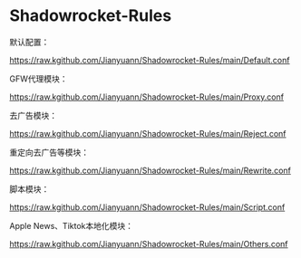 # Shadowrocket-Rules


默认配置：

https://raw.kgithub.com/Jianyuann/Shadowrocket-Rules/main/Default.conf

GFW代理模块：

https://raw.kgithub.com/Jianyuann/Shadowrocket-Rules/main/Proxy.conf

去广告模块：

https://raw.kgithub.com/Jianyuann/Shadowrocket-Rules/main/Reject.conf

重定向去广告等模块：

https://raw.kgithub.com/Jianyuann/Shadowrocket-Rules/main/Rewrite.conf

脚本模块：

https://raw.kgithub.com/Jianyuann/Shadowrocket-Rules/main/Script.conf

Apple News、Tiktok本地化模块：

https://raw.kgithub.com/Jianyuann/Shadowrocket-Rules/main/Others.conf
